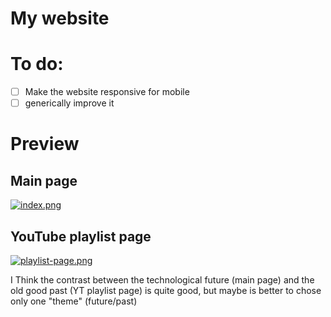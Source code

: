 # My website

# To do:
- [ ] Make the website responsive for mobile
- [ ] generically improve it

# Preview
## Main page
[![index.png](https://i.postimg.cc/nz7sHSWW/index.png)](https://postimg.cc/qhJBww4c)
## YouTube playlist page
[![playlist-page.png](https://i.postimg.cc/fLXFHHQf/playlist-page.png)](https://postimg.cc/XGjQqkJr)

I Think the contrast between the technological future (main page) and the old good past (YT playlist page) is quite good, but maybe is better to chose only one "theme" (future/past)
